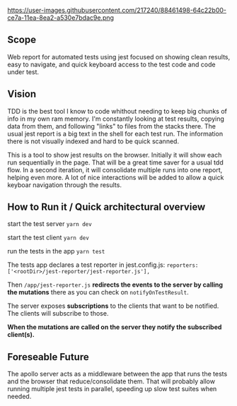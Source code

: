 https://user-images.githubusercontent.com/217240/88461498-64c22b00-ce7a-11ea-8ea2-a530e7bdac9e.png

Scope
---

Web report for automated tests using jest focused on showing clean results, easy to navigate, and quick keyboard access to the test code and code under test. 

Vision
---

TDD is the best tool I know to code whithout needing to keep big chunks of info in my own ram memory. I'm constantly looking at test results, copying data from them, and following "links" to files from the stacks there. The usual jest report is a big text in the shell for each test run. The information there is not visually indexed and hard to be quick scanned. 

This is a tool to show jest results on the browser. Initially it will show each run sequentially in the page. That will be a great time saver for a usual tdd flow. In a second iteration, it will consolidate multiple runs into one report, helping even more. A lot of nice interactions will be added to allow a quick keyboar navigation through the results.


How to Run it / Quick architectural overview
---

start the test server
`yarn dev`

start the test client
`yarn dev`

run the tests in the app
`yarn test`

The tests app declares a test reporter in jest.config.js:
`reporters: ['<rootDir>/jest-reporter/jest-reporter.js'],`

Then `/app/jest-reporter.js` **redirects the events to the server by calling the mutations** there as you can check on `notifyOnTestResult`.

The server exposes **subscriptions** to the clients that want to be notified. The clients will subscribe to those. 

**When the mutations are called on the server they notify the subscribed client(s).**


Foreseable Future
---

The apollo server acts as a middleware between the app that runs the tests and the browser that reduce/consolidate them. That will probably allow running multiple jest tests in parallel, speeding up slow test suites when needed. 

